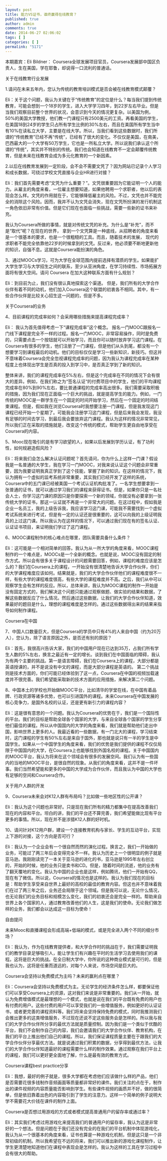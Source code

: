 ```yaml
---
layout: post
title: 能力VS证书，谁终赢得在线教育？
published: true
author: admin
comments: true
date: 2014-06-27 02:06:02
tags: [ ]
categories: [ ]
permalink: "5171"
---
```


  本期嘉宾：Eli Bildner： Coursera全球发展项目官员，Coursera发展部中国区负责人，生在美国，学在耶鲁，却说得一口流利的普通话。



  关于在线教育行业发展



  1.请问在未来五年内，您认为传统的教育培训模式是否会被在线教育模式颠覆？



  Eli：关于这个问题，我认为关键在于“传统教育”的定位是什么？每当我们提到传统教育，可能会想到一个18岁的学生，进入大学学习四年，到22岁左右毕业。但是当我们观察目前整个世界的状况，会意识到今天的情况更复杂。以美国为例，50%的美国大学教授，他们教一门课程只有2500美元的工资。再看美国的学生，在美国18到24岁的学生只占所有学生比例的30%左右，而且在美国所有学生当中有10%在读私立大学，主要是在线大学。所以，当我们看到这些数据时，我们所谓的“传统教育”已经不再“传统”，已经有了很大的变化。不仅仅是美国，在南美，巴西最大的一个大学有50万学生，它也是一所私立大学。所以说我们承认这个所谓的“传统”，其实并不特别的传统。我们也会知道在线教育不一定会颠覆传统教育，但是未来在线教育会成为多元化教育的一个新因素。



  2.以后在线教育发展到一定阶段，会不会不需要文凭了？因为网站已记录个人学习和成长数据，可绕过学校文凭直接与企业HR进行对接？



  Eli：我们首先需要考虑“文凭为什么重要？”。文凭很重要因为它能证明一个人的能力。从雇主的角度来看，一位雇主想要知道，如果他聘用一个求职者，他以后的表现会怎么样。文凭的作用就在于，它能够降低雇主的风险。不过，文凭也并不能完全的消除这个风险。因而，我并不认为文凭会消失，现在文凭所扮演的发行机制这一角色依旧非常有价值。但是它们现在也面临一些挑战，需要一些新的证书来补充。



  我认为Coursera所做的事情，就是对传统文凭的补充。为什么是“补充”，而不是“取代”呢？在现在的世界， 拿到一个文凭算是一种底线，从招聘者的角度来看是一个很基本的要求，也是一个很粗糙的工具。而且，随着技术的发展， 现代的求职者不能完全依靠他22岁的时候拿到的文凭。反过来，他必须要不断地更新他的知识，自强不息。这就是Coursera能扮演的角色。



  3、通过MOOCs学习，可为大学在全球范围内提前选择有潜质的学生。如果能扩大学生学习与大学招生之间的联系，至少从亚洲角度，在学习持续性、市场拓展方面将有很大空间。请问 Coursera 在加大这种联系方面有什么规划？



  Eli：到目前为止，我们没有很认真地探索这个渠道。 但是，我们所有的大学合作伙伴有着不同的动机，他们加入Coursera这个联盟的初衷各不相同。其中，有一些合作伙伴是比较关心招生这一问题的，但是不多。



  关于Coursera的业务



  4、目前课程的完成率如何？会采用哪些措施来提高课程完成率？



  Eli： 我认为首先值得考虑一下“课程完成率”这个概念。 报名一门MOOC跟报名一门线下课程是完全不一样的过程。报名一门MOOC，非常容易操作，同时是免费的，只需要点击一个按钮就可以开始学习，而且你可以随时放弃学习这门课程。在Coursera有很多的学生，他们注册了一门课程，但是他们从头到尾，都没有一个想要学习到课程最后的动机。他们的目标仅仅是学习一些新知识，新技巧。但这并不意味着Coursera会完全忽视课程完成率的问题，因为我认为课程完成率在某种程度上也体现出学生是否真的投入到学习中，是否真正学到了新的知识。



  整体来讲，我们的课程完成率在5%左右，但是这个完成率在不同的情况下会有很大的差异。例如，在我们称之为“签名认证“的付费项目中的学生，他们的平均课程完成率在80%到90%左右，要比普通课程的完成率高出很多。我们需要采取积极的措施，因为我们现在正面临一个巨大的挑战，就是提高学生的能力。例如，一门传统的MOOC是一群学生在一个固定的时间开始学习，然后在一个固定的时间结束课程。但是，假如我在浏览Coursera时我想要注册一门课程，但是我发现这门课程已经开始一个星期了。可能我会注册学习这门课程，但是后来我会发现，我没有足够的时间去学习，到最后我会要放弃这门课程。我认为这样的情况非常常见，所以我们正在采取的措施就是，改变这个传统的模式，帮助学生更自由地享受在Coursera的内容。



  5、Mooc现在吸引的是有学习欲望的人，如果以后发展到学历认证，有了功利性，如何规避造假风险？



  Eli：将来我们会怎么解决认证问题呢？首先请问，你为什么上这样一门课？假设我是一名普通的大学生，我在学习一门MOOC，对我来说认证这个问题会非常重要，因为我要证明我真正学到了这个技能，掌握了新的知识。在这样的情况下，我认为拥有一个虚拟的监考系统非常重要，其实我们已经开发了这样的系统，Coursera中的五门课已经被美国一个考试认证机构批准了。一名学生想要拿到一张普通的证书，就可以通过学习我们的课程来获得证书。但是，如果你只是一名社会人士，你学习这门课的原因只是你要探索一个新的领域，你就没有必要拿到一张传统大学的证书，那这一认证就不再是一个非常大的问题。在这过程中，假如我是企业一名员工，我的上级告诉我，我应该学习这门课，可能我不需要找到一个虚拟考试系统来进行考试，但是有一定的认证还是很重要的，这可以向我的上级证明我真的上过这门课。所以我认为在这样的情况下，可以通过我们现在有的签名认证、认证证书项目，来证明我们学过了这门课程。



  6、MOOC课程制作的核心难点在哪里，团队需要具备什么条件？



  Eli：这可能是一个相对简单的回答。我认为从一所大学的角度来看，MOOC课程制作的一个难点是，MOOCs是一个全新的概念。也就是说，MOOC没有固定的制作方式。所以会有很多关于课程设计的问题需要回答，例如，课程的难度应该是怎么的？我们在Coursera上的课程，一开始没有很清楚地告诉大学合作伙伴，你们的大学课程难度应该如何。结果就是，我们的大学合作伙伴他们的课程难度很不一样，有些大学的课程难度很高，有些大学的课程难度并不高。之后，我们从中可以观察学生会有怎样的反应。所以，总体来讲，我认为MOOC课程的制作一开始是没有固定方式的，我们解决这个问题只能通过观察做题、做实验的结果和数据，了解这些数据反应了什么情况。然后通过这些数据，让我们的大学合作伙伴知道，效果最好的题目是什么，理想的课程难度是怎样的。通过这些数据得出来的结果来指导如何制作课程。



  Coursera在中国



  7、中国人口数量巨大，但是Coursera的学员中只有4%的人来自中国（约为20万人），您认为，除了语言原因之外，是否还有别的原因？



  Eli：首先，我很高兴告诉大家，我们的中国用户现在已达到35万，占我们所有学生人数的5%左右，换言之最近有一定的增长。谈到我们在中国面临的障碍，我认为有两个主要的挑战。第一是语言障碍，我们在Coursera上的课程，大部分都是英语授课的，并不是说没有中文的课程，而是大部分课程是英语的。 第二个挑战则是技术方面的，你们可能已经体验到了这一点，Coursera在中国的视频加载速度并不很完善。我们希望能采取新的技术方面的应用措施，来解决第二个问题。



  8、中国本土的学校也开始做MOOC平台，比如清华的学堂在线，在中国有着品牌、行政资源等诸多优势，也可以引进国外的课程。未来Coursera在中国发展的核心竞争力，是国外名校的认证，还是更有新引力的课程内容？



  Eli：这是很有意思的一个问题。我认为Coursera的优势在于，我们是一个国际性的平台。我们的目标是帮助全球各个国家的大学，与来自全球各个国家的学生分享他们最佳的课程。所以从中国国内的大学的角度来看，我们就是帮助他们走出中国，影响世界上更多的人。我最近看的一些数据，有一门北大的课程，学习结束时，这门课程的学生有50%左右是来自于国外，那也就是说只有一半的学生是中国学生。如果从一个中国学生的角度来看，我们的优势是我们提供的课程不仅仅局限于中国国内的大学，在Coursera上也能够找到外国名校的课程。关于中国国内的MOOC平台，我认为将来在这个领域会有很多的发展空间。我们认为有一些国内的当地的MOOC平台，是很自然的现象。从我们的角度来看，这并不是一件坏事。我们当然希望能和更多的中国的大学成为合作伙伴，而且我认为中国的大学也有足够的空间和Coursera合作。



  关于用户人群的开发



  9、Coursera未来会对K12人群有布局吗？比如做一些地区性的公开课？



  Eli：我认为这个问题也非常好。只是现在我们所有的精力都集中在提高改善我们现在的内容和平台。坦白的讲，我们的平台还不算完善，我们希望能做比现有平台更多的事情。所以，现在并不是涉猎K12人群的好时机。



  10、请问针对K12用户群，建设一个连接教育机构与家长、学生的互动平台，实现上下游的对接，这个方向是否可行？



  Eli：我认为一个企业会有一个很自然而然的演化过程。换言之，我们一开始做的业务，可能过了两三年后会变得完全不一样。我认为历史上一个很明显的例子就是亚马逊。我刚刚读完了一本关于亚马逊的进化的书，亚马逊是1995年左右创立的，开始的时候，他的业务只是卖书和CD。但是，随着时间的流逝，他的业务有了翻天覆地的变化。我认为中国的企业也是这样，例如腾讯，他们一开始有QQ，现在有了微信。所以说，Coursera的情况也是这样的。我认为我们现在的目标是：帮助学生享受来自世界上最好的高校的最佳的教育内容。但这也并不意味着我们在过了两三年之后，业务还会局限于这个领域。但是我可以说，无论什么情况，也无论我们的业务目标和规模怎么变化，我们的初衷还会是完全一样的。帮助来自世界上各个国家的人，通过教育改善他们的人生，这是我们的使命。无论我们做怎样的业务，我们都会以达成这一目标为使命！



  自由提问



  未来Mooc和直播课程会形成高端+低端的模式，或是完全进入两个不同的细分市场？



  Eli：我认为，作为在线教育提供者，和大学合作时的挑战在于，我们需要证明我们的教学目录足够吸引人，能让学生们有兴趣在平时的生活学习去使用我们的课程。这将是巨大的挑战。在全日制大学中，你所说的这种商业模式是可行的，但是我也认为，这将是任重而道远的，对每个人来说，市场空间是巨大的。



  Coursera会坚持以免费模式为主吗？未来的赢利点在哪里？



  Eli：Coursera会坚持以免费模式为主。无论学生的经济条件怎么样，都要保证他们可以享受Coursera上的资源，这对我们来说是非常重要的。我们从一开始，就认为免费增值模式是最理想的一个模式，也就是说在我们的平台既有免费的用户也有付费的用户。这些付费的用户可以享受我们的一些增值服务，例如更好的认证证书，或者更完善的课程资料等。我们将来会坚持保持免费的模式，同时我推测我们会推出更多的这类增值服务，不过现在还说不定这些服务会是怎样的。所以我与我们的大学合作伙伴所分享的最优方法就是质量控制。因为我们是一个类似于优酷的平台，我们不会制作自己的内容，我们会邀请我们的大学合作伙伴、教育机构，在我们的平台上推出他们自己的课程。所以，我们保证课程质量主要在于跟我们的大学合作伙伴分享最优方法。就是说通过我们积累的数据，分享得到最优方法，让我们的大学合作伙伴知道最好的课程需要什么样的制作效果。通过观察在我们平台上的课程，我们可以更好更全面地了解，什么是最有效的教育方式。



  Coursera课程best practice分享



  Eli：我想，最好的例子就是，很多大学都在考虑他们应该做什么样的产品，他们是否需要花很多钱制作音频画面等质量都非常好的课件。我们关注的点在于，制作出的课件视频的内容质量能否影响到学生。有些课件视频的画质并不好，做的很简单，但是依旧靠着出色的内容吸引到了学生的注意力。这样一个简单的例子说明大学不需要花大价钱在课件的制作上面。



  Coursera是否想过用游戏的方式或者模式提高普通用户的留存率或通过率？



  Eli：其实我们考虑过用游戏化来提高我们的普通用户的留存率，我认为这是非常好的一个想法。但是问题在于我们还没有完全的在我们的平台机制中体现游戏化，我认为从一个很基本的角度来看，证书也算是一种游戏化机制，但是这只是一个非常初级的机制。所以我希望在不远的将来，我们可以推出新的游戏化课程制作，让学生更清楚地知道他们在课程中表现会是怎样的。我认为这样的工具在学习过程中会有很大的帮助。
